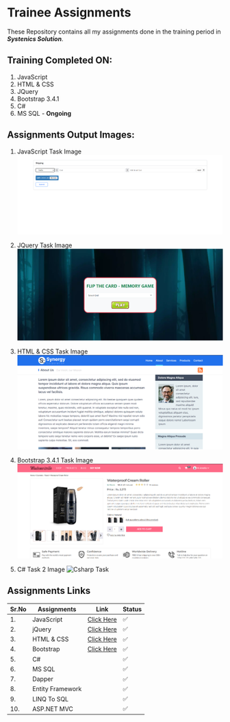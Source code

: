 # Trainee Assignments

These Repository contains all my assignments done in the training period in **_Systenics Solution_**.

## Training Completed ON:

1. JavaScript
2. HTML & CSS
3. JQuery
4. Bootstrap 3.4.1
5. C#
6. MS SQL - **Ongoing**

## Assignments Output Images:

1. JavaScript Task Image
   ![JS Task ](./Assets/jstaskimage1.png)

2. JQuery Task Image
   ![JQuery Task](./Assets/jqtaskimage1.png)

3. HTML & CSS Task Image
   ![HTML & CSS Task](./Assets/html&csstaskimage1.png)

4. Bootstrap 3.4.1 Task Image
   ![Bootstrap Task](./Assets/bootstraptaskimage1.png)

5. C# Task 2 Image
   ![Csharp Task](./Assets/Task3demo.gif)

## Assignments Links

| Sr.No | Assignments | Link                                                                                        | Status  |
| ----- | ----------- | ------------------------------------------------------------------------------------------- | ------- |
| 1.    | JavaScript  | [Click Here](https://prathameshdhande22.github.io/Systenics-Trainee-Assignments/JS/Pages/)  | ✅      |
| 2.    | jQuery      | [Click Here](https://prathameshdhande22.github.io/Flip-Card-Memory-Game/)                   | ✅      |
| 3.    | HTML & CSS  | [Click Here](https://prathameshdhande22.github.io/Systenics-Trainee-Assignments/HTML&CSS/)  | ✅      |
| 4.    | Bootstrap   | [Click Here](https://prathameshdhande22.github.io/Systenics-Trainee-Assignments/Bootstrap/) | ✅      |
| 5.    | C#          |                                                                                             | ✅      |
| 6.    | MS SQL      |                                                                                             | ✅      |
| 7.    | Dapper       |                                 | ✅ |
| 8.    | Entity Framework |                        | ✅ |
| 9.    | LINQ To SQL    |                            | ✅ |
| 10.    | ASP.NET MVC    |                                        | ✅ |
